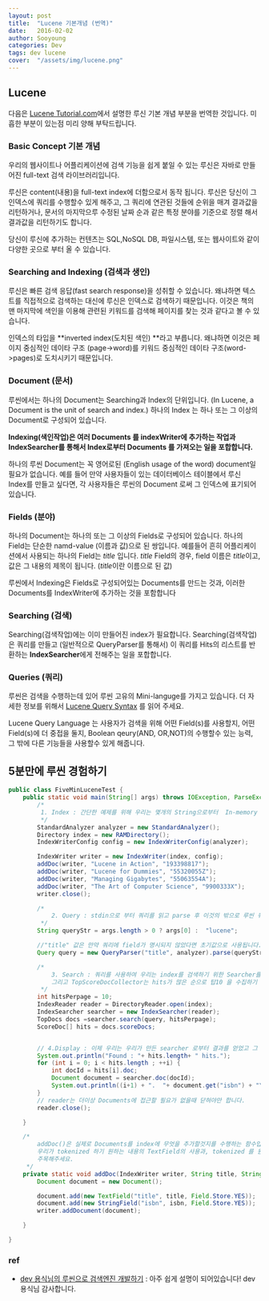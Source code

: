 ```yaml
---
layout: post
title:  "Lucene 기본개념 (번역)"
date:   2016-02-02
author: Sooyoung
categories: Dev
tags: dev lucene
cover:  "/assets/img/lucene.png"
---
```


## Lucene

다음은 [Lucene Tutorial.com](http://www.lucenetutorial.com/basic-concepts.html)에서 설명한 루신 기본 개념 부분을 번역한 것입니다. 미흡한 부분이 있는점 미리 양해 부탁드립니다.

### Basic Concept 기본 개념

우리의 웹사이트나 어플리케이션에 검색 기능을 쉽게 붙일 수 있는 루신은 자바로 만들어진 full-text 검색 라이브러리입니다.

루신은 content(내용)을 full-text index에 더함으로서 동작 됩니다. 루신은  당신이 그 인덱스에 쿼리를 수행할수 있게 해주고, 그 쿼리에 연관된 것들에 순위을 매겨 결과값을 리턴하거나, 문서의 마지막으루 수정된 날짜 순과 같은 특정 분야를 기준으로 정렬 해서 결과값을 리턴하기도 합니다.

당신이 루신에 추가하는 컨텐츠는 SQL,NoSQL DB, 파일시스템, 또는 웹사이트와 같이 다양한 곳으로 부터 올 수 있습니다.


### Searching and Indexing (검색과 생인)
루신은 빠른 검색 응답(fast search response)을 성취할 수 있습니다. 왜냐하면 텍스트를 직접적으로 검색하는 대신에 루신은 인덱스로 검색하기 때문입니다. 이것은 책의 맨 마지막에 색인을 이용해 관련된 키워드를 검색해 페이지를 찾는 것과 같다고 볼 수 있습니다.

인덱스의 타입을 **inverted index(도치된 색인) **라고 부릅니다. 왜냐하면 이것은 페이지 중심적인 데이타 구조 (page->word)를 키워드 중심적인 데이타 구조(word->pages)로 도치시키기 때문입니다.

### Document (문서)
루씬에서는 하나의 Document는 Searching과 Index의 단위입니다. (In Lucene, a Document is the unit of search and index.) 하나의 Index 는 하나 또는 그 이상의 Document로 구성되어 있습니다.

**Indexing(색인작업)은 여러 Documents 를 indexWriter에 추가하는 작업과 IndexSearcher를 통해서 Index로부터 Documents 를 가져오는 일을 포합합니다.**

하나의 루씬 Document는 꼭 영어로된 (English usage of the word) document일 필요가 없습니다. 예를 들어 만약 사용자들이 있는 데이터베이스 테이블에서 루신 Index를 만들고 싶다면, 각 사용자들은 루씬의 Document 로써 그 인덱스에 표기되어 있습니다.

### Fields (분야)
하나의 Document는 하나의 또는 그 이상의 Fields로 구성되어 있습니다. 하나의 Field는 단순한 namd-value (이름과 값)으로 된 쌍입니다. 예를들어 흔히 어플리케이션에서 사용되는 하나의 Field는 *title* 입니다. *title* Field의 경우, field 이름은 *title*이고, 값은 그 내용의 제목이 됩니다. (*title*이란 이름으로 된 값)

루씬에서 Indexing은 Fields로 구성되어있는 Documents를 만드는 것과, 이러한 Documents를 IndexWriter에 추가하는 것을 포함합니다

### Searching (검색)
Searching(검색작업)에는 이미 만들어진 index가 필요합니다. Searching(검색작업)은 쿼리를 만들고 (일반적으로 QueryParser를 통해서) 이 쿼리를 Hits의 리스트를 반환하는 **IndexSearcher**에게 전해주는 일을 포합합니다.

### Queries (쿼리)
루씬은 검색을 수행하는데 있어 루씬 고유의 Mini-languge를 가지고 있습니다. 더 자세한 정보를 위해서 [Lucene Query Syntax](http://www.lucenetutorial.com/lucene-query-syntax.html) 를 읽어 주세요.

Lucene Query Language 는 사용자가 검색을 위해 어떤 Field(s)를 사용할지, 어떤 Field(s)에 더 중접을 둘지, Boolean qeury(AND, OR,NOT)의 수행할수 있는 능력, 그 밖에 다른 기능들을 사용할수 있게 해줍니다.

## 5분만에 루씬 경험하기

~~~java
public class FiveMinLuceneTest {
    public static void main(String[] args) throws IOException, ParseException {
        /*
         1. Index : 간단한 예제를 위해 우리는 몇개의 String으로부터  In-memory 인덱스를 생성합니다.
         */
        StandardAnalyzer analyzer = new StandardAnalyzer();
        Directory index = new RAMDirectory();
        IndexWriterConfig config = new IndexWriterConfig(analyzer);

        IndexWriter writer = new IndexWriter(index, config);
        addDoc(writer, "Lucene in Action", "193398817");
        addDoc(writer, "Lucene for Dummies", "55320055Z");
        addDoc(writer, "Managing Gigabytes", "55063554A");
        addDoc(writer, "The Art of Computer Science", "9900333X");
        writer.close();

        /*
            2. Query : stdin으로 부터 쿼리를 읽고 parse 후 이것의 밖으로 루씬 쿼리를 build 합니다/
         */
        String queryStr = args.length > 0 ? args[0] :  "lucene";

        //"title" 값은 만약 쿼리에 field가 명시되지 않았다면 초기값으로 사용됩니다.
        Query query = new QueryParser("title", analyzer).parse(queryStr);

        /*
            3. Search : 쿼리를 사용하여 우리는 index를 검색하기 위한 Searcher를 만듭니다
            그리고 TopScoreDocCollector는 hits가 많은 순으로 탑10 을 수집하기 위해 초기화 합니다.
         */
        int hitsPerpage = 10;
        IndexReader reader = DirectoryReader.open(index);
        IndexSearcher searcher = new IndexSearcher(reader);
        TopDocs docs =searcher.search(query, hitsPerpage);
        ScoreDoc[] hits = docs.scoreDocs;


        // 4.Display : 이제 우리는 우리가 만든 searcher 로부터 결과를 얻었고 그 결과를 사용자에게 보여줍니다.
        System.out.println("Found : "+ hits.length+ " hits.");
        for (int i = 0; i < hits.length ; ++i) {
            int docId = hits[i].doc;
            Document document = searcher.doc(docId);
            System.out.println((i+1) + ".  "+ document.get("isbn") + "\t"+ document.get("title"));
        }
        // reader는 더이상 Documents에 접근할 필요가 없을때 닫혀야만 합니다.
        reader.close();

    }

    /*
        addDoc()은 실제로 Documents를 index에 무엇을 추가할것지를 수행하는 함수입니다.
        우리가 tokenized 하기 원하는 내용의 TextField의 사용과, tokenized 를 원하지 않는 id Field에 StringField의 사용에
        주목해주세요.
     */
    private static void addDoc(IndexWriter writer, String title, String isbn) throws IOException {
        Document document = new Document();

        document.add(new TextField("title", title, Field.Store.YES));
        document.add(new StringField("isbn", isbn, Field.Store.YES));
        writer.addDocument(document);

    }

}
~~~


### ref
* [dev 용식님의 루씬으로 검색엔진 개발하기](http://devyongsik.tistory.com/335) : 아주 쉽게 설명이 되어있습니다! dev 용식님 감사합니다.


